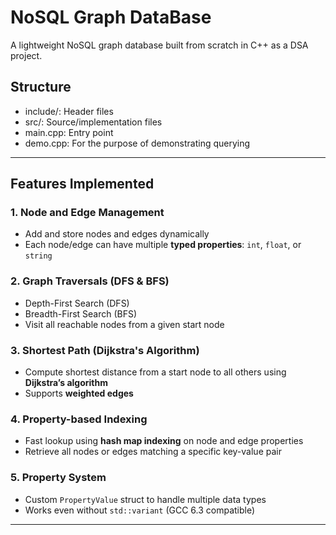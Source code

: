 # NoSQL Graph DataBase

A lightweight NoSQL graph database built from scratch in C++ as a DSA project. 

## Structure
- include/: Header files
- src/: Source/implementation files
- main.cpp: Entry point
- demo.cpp: For the purpose of demonstrating querying

---

##  Features Implemented

### 1.  Node and Edge Management
- Add and store nodes and edges dynamically
- Each node/edge can have multiple **typed properties**: `int`, `float`, or `string`

### 2.  Graph Traversals (DFS & BFS)
- Depth-First Search (DFS)
- Breadth-First Search (BFS)
- Visit all reachable nodes from a given start node

### 3.  Shortest Path (Dijkstra's Algorithm)
- Compute shortest distance from a start node to all others using **Dijkstra’s algorithm**
- Supports **weighted edges**

### 4.  Property-based Indexing
- Fast lookup using **hash map indexing** on node and edge properties
- Retrieve all nodes or edges matching a specific key-value pair

### 5.  Property System
- Custom `PropertyValue` struct to handle multiple data types
- Works even without `std::variant` (GCC 6.3 compatible)
---
